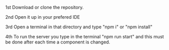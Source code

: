 1st Download or clone the repository.

2nd Open it up in your prefered IDE

3rd Open a terminal in that directory and type "npm i" or "npm install"

4th To run the server you type in the terminal "npm run start" and this must be done after each time a component is changed.
